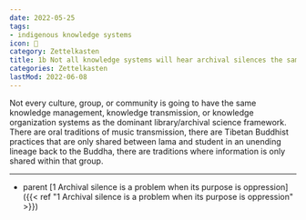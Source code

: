 ```yaml
---
date: 2022-05-25
tags:
- indigenous knowledge systems
icon: 🔖
category: Zettelkasten
title: 1b Not all knowledge systems will hear archival silences the same way
categories: Zettelkasten
lastMod: 2022-06-08
---
```

Not every culture, group, or community is going to have the same knowledge management, knowledge transmission, or knowledge organization systems as the dominant library/archival science framework. There are oral traditions of music transmission, there are Tibetan Buddhist practices that are only shared between lama and student in an unending lineage back to the Buddha, there are traditions where information is only shared within that group.


-----

- parent [1 Archival silence is a problem when its purpose is oppression]({{< ref "1 Archival silence is a problem when its purpose is oppression" >}})
